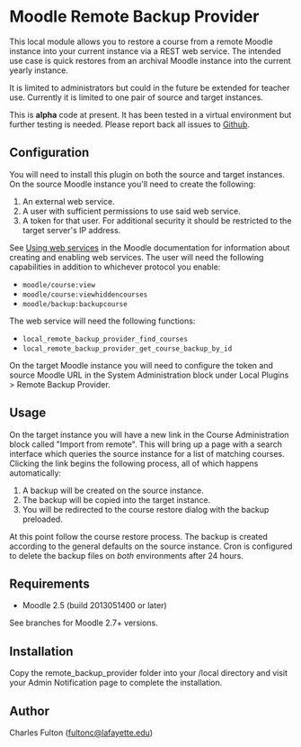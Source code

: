 Moodle Remote Backup Provider
=============================

This local module allows you to restore a course from a remote Moodle instance into your current instance via a REST web service. The intended use case is quick restores from an archival Moodle instance into the current yearly instance.

It is limited to administrators but could in the future be extended for teacher use. Currently it is limited to one pair of source and target instances.

This is **alpha** code at present. It has been tested in a virtual environment but further testing is needed. Please report back all issues to [Github](https://github.com/mackensen/moodle-local_remote_backup_provider/issues).

Configuration
-------------
You will need to install this plugin on both the source and target instances. On the source Moodle instance you'll need to create the following:

1. An external web service.
2. A user with sufficient permissions to use said web service.
3. A token for that user. For additional security it should be restricted to the target server's IP address.

See [Using web services](https://docs.moodle.org/29/en/Using_web_services) in the Moodle documentation for information about creating and enabling web services. The user will need the following capabilities in addition to whichever protocol you enable:

- `moodle/course:view`
- `moodle/course:viewhiddencourses`
- `moodle/backup:backupcourse`

The web service will need the following functions:

- `local_remote_backup_provider_find_courses`
- `local_remote_backup_provider_get_course_backup_by_id`

On the target Moodle instance you will need to configure the token and source Moodle URL in the System Administration block under Local Plugins > Remote Backup Provider.

Usage
-----
On the target instance you will have a new link in the Course Administration block called "Import from remote". This will bring up a page with a search interface which queries the source instance for a list of matching courses. Clicking the link begins the following process, all of which happens automatically:

1. A backup will be created on the source instance.
2. The backup will be copied into the target instance.
3. You will be redirected to the course restore dialog with the backup preloaded.

At this point follow the course restore process. The backup is created according to the general defaults on the source instance. Cron is configured to delete the backup files on *both* environments after 24 hours.

Requirements
------------
- Moodle 2.5 (build 2013051400 or later)

See branches for Moodle 2.7+ versions.

Installation
------------
Copy the remote_backup_provider folder into your /local directory and visit your Admin Notification page to complete the installation.

Author
------
Charles Fulton (fultonc@lafayette.edu)
